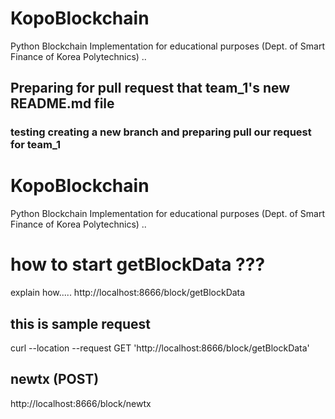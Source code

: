 # KopoBlockchain
Python Blockchain Implementation for educational purposes (Dept. of Smart Finance of Korea Polytechnics)
..
## Preparing for pull request that team_1's new README.md file 
### testing creating a new branch and preparing pull our request for team_1 

# KopoBlockchain
Python Blockchain Implementation for educational purposes (Dept. of Smart Finance of Korea Polytechnics)
..
# how to start getBlockData ???
explain how.....
http://localhost:8666/block/getBlockData

## this is sample request
curl --location --request GET 'http://localhost:8666/block/getBlockData'

## newtx (POST)
http://localhost:8666/block/newtx
